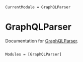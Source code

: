 ```@meta
CurrentModule = GraphQLParser
```

# GraphQLParser

Documentation for [GraphQLParser](https://github.com/mmiller-max/GraphQLParser.jl).

```@index
```

```@autodocs
Modules = [GraphQLParser]
```
